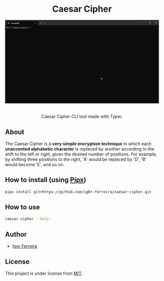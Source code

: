 <div align="center">
    <h1>Caesar Cipher</h1>
    <div>
        <img src="demo.gif"  alt="Caesar Cipher CLI">
    </div>
    <br>
    <p>Caesar Cipher CLI tool made with Typer.</p>
</div>

## About

The Caesar Cipher is a **very simple encryption technique** in which each **unaccented alphabetic character** is replaced by another according to the shift to the left or right, given the desired number of positions. For example, by shifting three positions to the right, 'A' would be replaced by 'D', 'B' would become 'E', and so on.

## How to install (using [Pipx](https://pypa.github.io/pipx/))

```bash
pipx install git+https://github.com/ig0r-ferreira/caesar-cipher.git
```

## How to use

```bash
caesar-cipher --help
```

## Author

-   [Igor Ferreira](https://github.com/ig0r-ferreira)

## License

This project is under license from [MIT](LICENSE).
